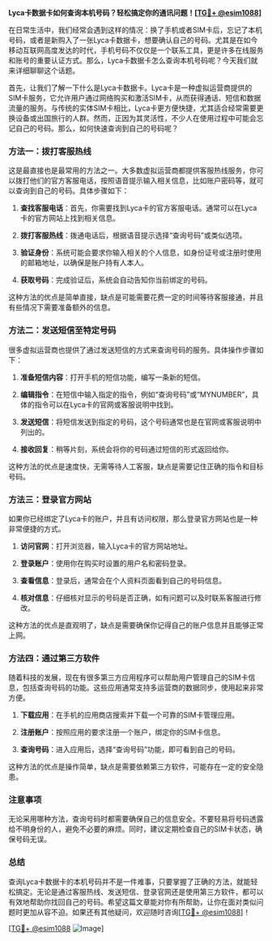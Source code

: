 **Lyca卡数据卡如何查询本机号码？轻松搞定你的通讯问题！[[TG💪+ @esim1088](https://t.me/s/esim1088)]**

在日常生活中，我们经常会遇到这样的情况：换了手机或者SIM卡后，忘记了本机号码，或者是新购入了一张Lyca卡数据卡，想要确认自己的号码。尤其是在如今移动互联网高度发达的时代，手机号码不仅仅是一个联系工具，更是许多在线服务和账号的重要认证方式。那么，Lyca卡数据卡怎么查询本机号码呢？今天我们就来详细聊聊这个话题。

首先，让我们了解一下什么是Lyca卡数据卡。Lyca卡是一种虚拟运营商提供的SIM卡服务，它允许用户通过网络购买和激活SIM卡，从而获得通话、短信和数据流量的服务。与传统的实体SIM卡相比，Lyca卡更方便快捷，尤其适合经常需要更换设备或出国旅行的人群。然而，正因为其灵活性，不少人在使用过程中可能会忘记自己的号码。那么，如何快速查询到自己的号码呢？

### 方法一：拨打客服热线

这是最直接也是最常用的方法之一。大多数虚拟运营商都提供客服热线服务，你可以拨打他们的官方客服电话，按照语音提示输入相关信息，比如账户密码等，就可以查询到自己的号码。具体步骤如下：

1. **查找客服电话**：首先，你需要找到Lyca卡的官方客服电话。通常可以在Lyca卡的官方网站上找到相关信息。
   
2. **拨打客服热线**：拨通电话后，根据语音提示选择“查询号码”或类似选项。

3. **验证身份**：系统可能会要求你输入相关的个人信息，如身份证号或注册时使用的邮箱地址，以确保是账户持有人本人。

4. **获取号码**：完成验证后，系统会自动告知你当前绑定的号码。

这种方法的优点是简单直接，缺点是可能需要花费一定的时间等待客服接通，并且有些情况下需要准备额外的信息。

### 方法二：发送短信至特定号码

很多虚拟运营商也提供了通过发送短信的方式来查询号码的服务。具体操作步骤如下：

1. **准备短信内容**：打开手机的短信功能，编写一条新的短信。

2. **编辑指令**：在短信中输入指定的指令，例如“查询号码”或“MYNUMBER”，具体的指令可以在Lyca卡的官网或客服说明中找到。

3. **发送短信**：将短信发送到指定的号码，这个号码通常也是在官网或客服说明中列出的。

4. **接收回复**：稍等片刻，系统会将你的号码通过短信的形式返回给你。

这种方法的优点是速度快，无需等待人工客服，缺点是需要记住正确的指令和目标号码。

### 方法三：登录官方网站

如果你已经绑定了Lyca卡的账户，并且有访问权限，那么登录官方网站也是一种非常便捷的方式。

1. **访问官网**：打开浏览器，输入Lyca卡的官方网站地址。

2. **登录账户**：使用你在购买时设置的用户名和密码登录。

3. **查看信息**：登录后，通常会在个人资料页面看到自己的号码信息。

4. **核对信息**：仔细核对显示的号码是否正确，如有问题可以及时联系客服进行修改。

这种方法的优点是直观明了，缺点是需要确保你记得自己的账户信息并且能够正常上网。

### 方法四：通过第三方软件

随着科技的发展，现在有很多第三方应用程序可以帮助用户管理自己的SIM卡信息，包括查询号码的功能。这些应用通常支持多运营商的数据同步，使用起来非常方便。

1. **下载应用**：在手机的应用商店搜索并下载一个可靠的SIM卡管理应用。

2. **注册账户**：按照应用的要求注册一个账户，绑定你的SIM卡信息。

3. **查询号码**：进入应用后，选择“查询号码”功能，即可看到自己的号码。

这种方法的优点是操作简单，缺点是需要依赖第三方软件，可能存在一定的安全隐患。

### 注意事项

无论采用哪种方法，查询号码时都需要确保自己的信息安全。不要轻易将号码透露给不明身份的人，避免不必要的麻烦。同时，建议定期检查自己的SIM卡状态，确保号码无误。

### 总结

查询Lyca卡数据卡的本机号码并不是一件难事，只要掌握了正确的方法，就能轻松搞定。无论是通过客服热线、发送短信、登录官网还是使用第三方软件，都可以有效地帮助你找回自己的号码。希望这篇文章能对你有所帮助，让你在面对类似问题时更加从容不迫。如果还有其他疑问，欢迎随时咨询[[TG💪+ @esim1088](https://t.me/s/esim1088)]！

[[TG💪+ @esim1088](https://t.me/s/esim1088) ![Image](https://i.postimg.cc/4NQfJmqS/Snipaste-2025-05-13-00-14-12.png)]